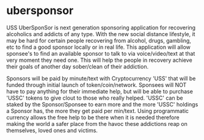 # ubersponsor
  USS UberSponSor is next generation sponsoring application for recovering alcoholics and addicts of any type. With the new social distance lifestyle, it may be hard for certain people recovering from alcohol, drugs, gambling, etc to find a good sponsor locally or in real life. This application will allow sponsee's to find an available sponsor to talk to via voice/video/text at that very moment they need one. This will help the people in recovery achieve their goals of another day sober/clean of their addiction. 

  Sponsors will be paid by minute/text with Cryptocurrency 'USS' that will be funded through initial launch of token/coin/network. Sponsees will NOT have to pay anything for their immediate help, but will be able to purchase 'USSC' tokens to give clout to those who really helped. 'USSC' can be staked by the Sponsor/Sponsee to earn more and the more 'USSC' holdings a Sponsor has, the more they get paid per min/text. Using programmatic currency allows the free help to be there when it is needed therefore making the world a safer place from the havoc these addictions reap on themselves, loved ones and victims.
